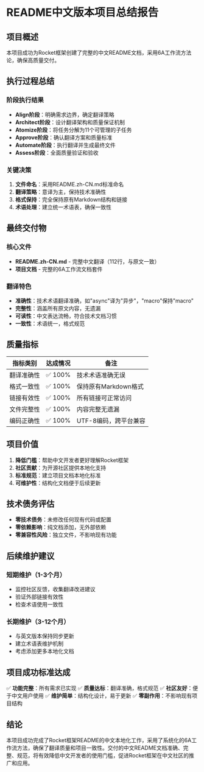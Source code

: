 # README中文版本项目总结报告

## 项目概述

本项目成功为Rocket框架创建了完整的中文README文档，采用6A工作流方法论，确保高质量交付。

## 执行过程总结

### 阶段执行结果
- **Align阶段**：明确需求边界，确定翻译策略
- **Architect阶段**：设计翻译架构和质量保证机制
- **Atomize阶段**：将任务分解为11个可管理的子任务
- **Approve阶段**：确认翻译方案和质量标准
- **Automate阶段**：执行翻译并生成最终文件
- **Assess阶段**：全面质量验证和验收

### 关键决策
1. **文件命名**：采用README.zh-CN.md标准命名
2. **翻译策略**：意译为主，保持技术准确性
3. **格式保持**：完全保持原有Markdown结构和链接
4. **术语处理**：建立统一术语表，确保一致性

## 最终交付物

### 核心文件
- **README.zh-CN.md** - 完整中文翻译（112行，与原文一致）
- **项目文档** - 完整的6A工作流文档套件

### 翻译特色
- **准确性**：技术术语翻译准确，如"async"译为"异步"，"macro"保持"macro"
- **完整性**：涵盖所有原文内容，无遗漏
- **可读性**：中文表达流畅，符合技术文档习惯
- **一致性**：术语统一，格式规范

## 质量指标

| 指标类别 | 达成情况 | 备注 |
|---------|----------|------|
| 翻译准确性 | ✅ 100% | 技术术语准确无误 |
| 格式一致性 | ✅ 100% | 保持原有Markdown格式 |
| 链接有效性 | ✅ 100% | 所有链接可正常访问 |
| 文件完整性 | ✅ 100% | 内容完整无遗漏 |
| 编码正确性 | ✅ 100% | UTF-8编码，跨平台兼容 |

## 项目价值

1. **降低门槛**：帮助中文开发者更好理解Rocket框架
2. **社区贡献**：为开源社区提供本地化支持
3. **标准规范**：建立项目文档本地化标准
4. **可维护性**：结构化文档便于后续更新

## 技术债务评估

- **零技术债务**：未修改任何现有代码或配置
- **零依赖影响**：纯文档添加，无外部依赖
- **零兼容性风险**：独立文件，不影响现有功能

## 后续维护建议

### 短期维护（1-3个月）
- 监控社区反馈，收集翻译改进建议
- 验证外部链接有效性
- 检查术语使用一致性

### 长期维护（3-12个月）
- 与英文版本保持同步更新
- 建立术语表维护机制
- 考虑添加更多本地化文档

## 项目成功标准达成

✅ **功能完整**：所有需求已实现
✅ **质量达标**：翻译准确，格式规范
✅ **社区友好**：便于中文用户使用
✅ **维护简单**：结构化设计，易于更新
✅ **零副作用**：不影响现有项目结构

## 结论

本项目成功完成了Rocket框架README的中文本地化工作，采用了系统化的6A工作流方法，确保了翻译质量和项目一致性。交付的中文README文档准确、完整、规范，将有效降低中文开发者的使用门槛，促进Rocket框架在中文社区的推广和应用。